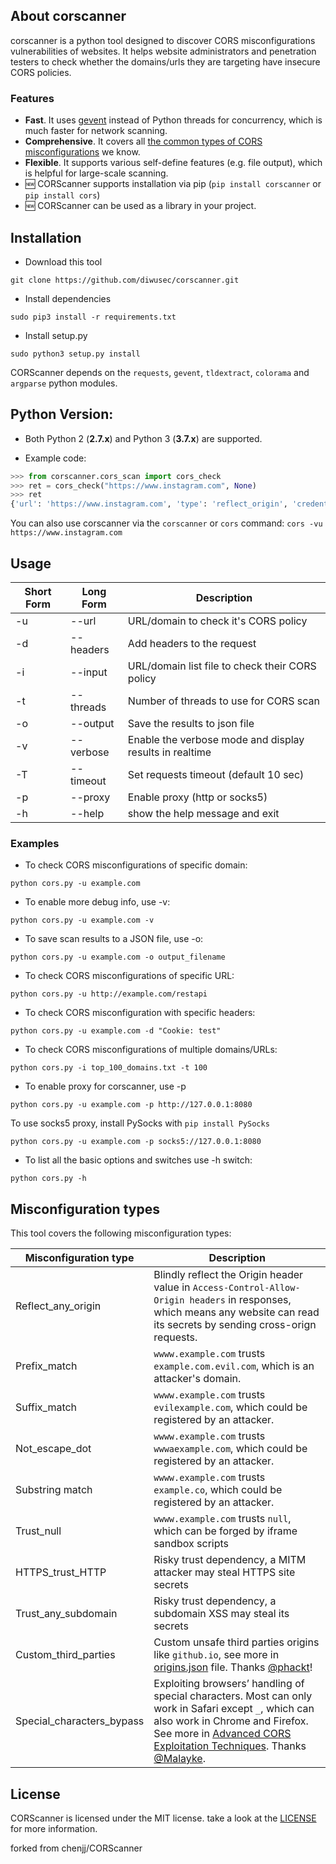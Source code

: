 ## About corscanner 

corscanner is a python tool designed to discover CORS misconfigurations vulnerabilities of websites. It helps website administrators and penetration testers to check whether the domains/urls they are targeting have insecure CORS policies. 

### Features
* **Fast**. It uses [gevent](https://github.com/gevent/gevent) instead of Python threads for concurrency, which is much faster for network scanning.
* **Comprehensive**. It covers all [the common types of CORS misconfigurations](#misconfiguration-types) we know.
* **Flexible**. It supports various self-define features (e.g. file output), which is helpful for large-scale scanning.
* 🆕 CORScanner supports installation via pip (`pip install corscanner` or `pip install cors`)
* 🆕 CORScanner can be used as a library in your project.



## Installation

- Download this tool
```
git clone https://github.com/diwusec/corscanner.git
```
- Install dependencies
```
sudo pip3 install -r requirements.txt
```
- Install setup.py
```
sudo python3 setup.py install
```

CORScanner depends on the `requests`, `gevent`, `tldextract`, `colorama` and `argparse` python modules.

## Python Version:

* Both Python 2 (**2.7.x**) and Python 3 (**3.7.x**) are supported.

- Example code:
```python
>>> from corscanner.cors_scan import cors_check
>>> ret = cors_check("https://www.instagram.com", None)
>>> ret
{'url': 'https://www.instagram.com', 'type': 'reflect_origin', 'credentials': 'false', 'origin': 'https://evil.com', 'status_code': 200}
```

You can also use corscanner via the `corscanner` or `cors` command: `cors -vu https://www.instagram.com`

## Usage

Short Form    | Long Form     | Description
------------- | ------------- |-------------
-u            | --url         | URL/domain to check it's CORS policy
-d            | --headers     | Add headers to the request
-i            | --input       | URL/domain list file to check their CORS policy
-t            | --threads     | Number of threads to use for CORS scan
-o            | --output      | Save the results to json file
-v            | --verbose     | Enable the verbose mode and display results in realtime
-T            | --timeout     | Set requests timeout (default 10 sec)
-p            | --proxy       | Enable proxy (http or socks5)
-h            | --help        | show the help message and exit

### Examples

* To check CORS misconfigurations of specific domain:

``python cors.py -u example.com``

* To enable more debug info, use -v:

``python cors.py -u example.com -v``

* To save scan results to a JSON file, use -o:

``python cors.py -u example.com -o output_filename``

* To check CORS misconfigurations of specific URL:

``python cors.py -u http://example.com/restapi``

* To check CORS misconfiguration with specific headers:

``python cors.py -u example.com -d "Cookie: test"``

* To check CORS misconfigurations of multiple domains/URLs:

``python cors.py -i top_100_domains.txt -t 100``

* To enable proxy for corscanner, use -p

```python cors.py -u example.com -p http://127.0.0.1:8080```

To use socks5 proxy, install PySocks with `pip install PySocks`

```python cors.py -u example.com -p socks5://127.0.0.1:8080```

* To list all the basic options and switches use -h switch:

```python cors.py -h```

## Misconfiguration types
This tool covers the following misconfiguration types:

Misconfiguration type    | Description
------------------------ | --------------------------
Reflect_any_origin       | Blindly reflect the Origin header value in `Access-Control-Allow-Origin headers` in responses, which means any website can read its secrets by sending cross-orign requests.
Prefix_match             | `wwww.example.com` trusts `example.com.evil.com`, which is an attacker's domain.
Suffix_match             | `wwww.example.com` trusts `evilexample.com`, which could be registered by an attacker.
Not_escape_dot           | `wwww.example.com` trusts `wwwaexample.com`, which could be registered by an attacker.
Substring match          | `wwww.example.com` trusts `example.co`, which could be registered by an attacker.
Trust_null               | `wwww.example.com` trusts `null`, which can be forged by iframe sandbox scripts
HTTPS_trust_HTTP         | Risky trust dependency, a MITM attacker may steal HTTPS site secrets
Trust_any_subdomain      | Risky trust dependency, a subdomain XSS may steal its secrets
Custom_third_parties     | Custom unsafe third parties origins like `github.io`, see more in [origins.json](./origins.json) file. Thanks [@phackt](https://github.com/phackt)!
Special_characters_bypass| Exploiting browsers’ handling of special characters. Most can only work in Safari except `_`, which can also work in Chrome and Firefox. See more in [Advanced CORS Exploitation Techniques](https://www.corben.io/advanced-cors-techniques/). Thanks [@Malayke](https://github.com/Malayke).

## License

CORScanner is licensed under the MIT license. take a look at the [LICENSE](./LICENSE) for more information.

forked from chenjj/CORScanner
